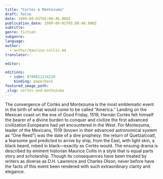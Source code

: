 ```yaml
---
title: "Cortes & Montezuma"
draft: false
date: 1999-09-01T05:00:46.000Z
publication_date: 1999-09-01T05:00:46.000Z
subtitle:
genre: fiction
subgenre:
language:
author:
  - author/maurice-collis.md
translator:

editor:

editions:
  - isbn: 9780811214230
    binding: paperback
featured_image_path:
_slug: cortes-and-montezuma
---
```


The convergence of Cortés and Montezuma is the most emblematic event in the birth of what would come to be called “America.” Landing on the Mexican coast on the eve of Good Friday, 1519, Hernán Cortés felt himself the bearer of a divine burden to conquer and civilize the first advanced civilization Europeans had yet encountered in the West. For Montezuma, leader of the Mexicans, 1519 (known in their advanced astronomical system as “One Reed”) was the date of a dire prophesy: the return of Quetzalcoatl, a fearsome god predicted to arrive by ship, from the East, with light skin, a black beard, robed in black––exactly as Cortés would. The ensuing drama is described by eminent historian Maurice Collis in a style that is equal parts story and scholarship. Though its consequences have been treated by writers as diverse as D.H. Lawrence and Charles Olson, never before have the facts of this event been rendered with such extraordinary clarity and elegance.

